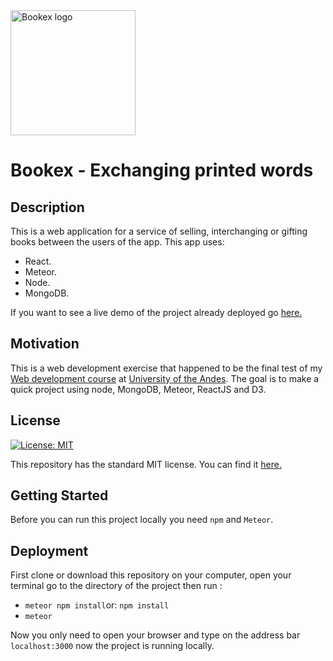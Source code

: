 
<img src="https://raw.githubusercontent.com/jsbarragan796/bookex/master/public/navbarBookex3.png" title="Bookex" alt="Bookex logo" href="https://book-ex.herokuapp.com/" height = 200px>

# Bookex - Exchanging printed words

## Description
This is a web application for a service of selling, interchanging or gifting books between the users of the app.
This app uses:
* React.
* Meteor.
* Node.
* MongoDB.

If you want to see a live demo of the project already deployed go [here.](https://book-ex.herokuapp.com/)

## Motivation
This is a web development exercise that happened to be the final test of my [Web development course](http://johnguerra.co/classes/webDevelopment_spring_2018/) at [University of the Andes](https://www.uniandes.edu.co). The goal is to make a quick project using node, MongoDB, Meteor, ReactJS and D3.

## License
[![License: MIT](https://img.shields.io/badge/License-MIT-yellow.svg)](https://opensource.org/licenses/MIT)

This repository has the standard MIT license. You can find it [here.](https://github.com/jsbarragan796/bookex/blob/master/LICENSE)
## Getting Started
Before you can run this project locally you need ```npm``` and ```Meteor```.

## Deployment
First clone or download this repository on your computer, open your terminal go to the directory of the project then run :
* ```meteor npm install```or: ```npm install```
* ```meteor```

Now you only need to open your browser and type on the address bar  ```localhost:3000``` now the project is running locally.
